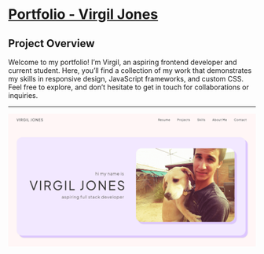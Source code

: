 # [Portfolio - Virgil Jones](https://vejtheguy.github.io/portfolio/index.html)

## Project Overview

Welcome to my portfolio! I’m Virgil, an aspiring frontend developer and current student. Here, you’ll find a collection of my work that demonstrates my skills in responsive design, JavaScript frameworks, and custom CSS. Feel free to explore, and don’t hesitate to get in touch for collaborations or inquiries.

---

[![Screenshot of my portfolio website.](/docs/imgs/portfolio-demo.png)](https://vejtheguy.github.io/portfolio/index.html)
